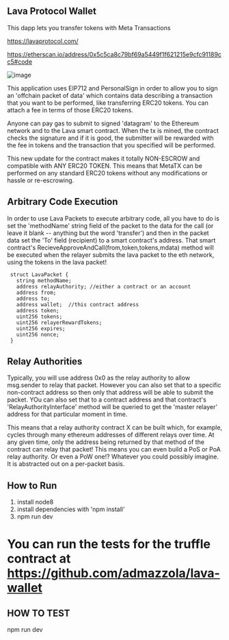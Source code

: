 
 ## Lava Protocol Wallet


 This dapp lets you transfer tokens with Meta Transactions

 https://lavaprotocol.com/

 https://etherscan.io/address/0x5c5ca8c79bf69a5449f1f621215e9cfc91189cc5#code

![image](https://user-images.githubusercontent.com/6249263/72673879-ed7c8c00-3a3d-11ea-8aa0-df98f0cff530.png)


 This application uses EIP712 and PersonalSign in order to allow you to sign an 'offchain packet of data' which contains data describing a transaction that you want to be performed, like transferring ERC20 tokens. You can attach a fee in terms of those ERC20 tokens.


 Anyone can pay gas to submit to signed 'datagram' to the Ethereum network and to the Lava smart contract. When the tx is mined, the contract checks the signature and if it is good, the submitter will be rewarded with the fee in tokens and the transaction that you specified will be performed.


 This new update for the contract makes it totally NON-ESCROW and compatible with ANY ERC20 TOKEN. This means that MetaTX can be performed on any standard ERC20 tokens without any modifications or hassle or re-escrowing. 

 ## Arbitrary Code Execution

  In order to use Lava Packets to execute arbitrary code, all you have to do is set the 'methodName' string field of the packet to the data for the call (or leave it blank -- anything but the word 'transfer') and then in the packet data set the 'To' field (recipient) to a smart contract's address.  That smart contract's RecieveApproveAndCall(from,token,tokens,mdata) method will be executed when the relayer submits the lava packet to the eth network, using the tokens in the lava packet!  




     struct LavaPacket {
       string methodName;
       address relayAuthority; //either a contract or an account
       address from;
       address to;
       address wallet;  //this contract address
       address token;
       uint256 tokens;
       uint256 relayerRewardTokens;
       uint256 expires;
       uint256 nonce;
     }




## Relay Authorities
Typically, you will use address 0x0 as the relay authority to allow msg.sender to relay that packet.  However you can also set that to a specific non-contract address so then only that address will be able to submit the packet.  YOu can also set that to a contract address and that contract's 'RelayAuthorityInterface' method will be queried to get the 'master relayer' address for that particular moment in time.

This means that a relay authority contract X can be built which, for example, cycles through many ethereum addresses of different relays over time.  At any given time, only the address being returned by that method of the contract can relay that packet!   This means you can even build a PoS or PoA relay authority.  Or even a PoW one!?   Whatever you could possibly imagine.  It is abstracted out on a per-packet basis.





## How to Run
1. install node8
2. install dependencies with 'npm install'
3.  npm run dev



# You can run the tests for the truffle contract at https://github.com/admazzola/lava-wallet






## HOW TO TEST
npm run dev 
